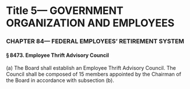 
# Title 5— GOVERNMENT ORGANIZATION AND EMPLOYEES
### CHAPTER 84— FEDERAL EMPLOYEES’ RETIREMENT SYSTEM
#### § 8473. Employee Thrift Advisory Council

(a) The Board shall establish an Employee Thrift Advisory Council. The Council shall be composed of 15 members appointed by the Chairman of the Board in accordance with subsection (b).
